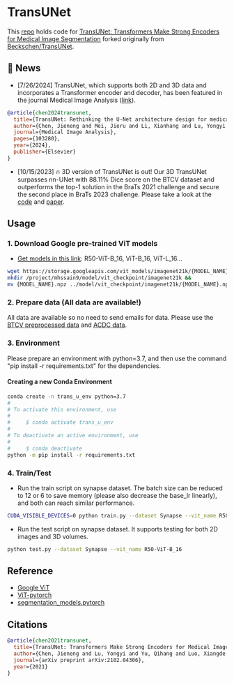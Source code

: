 # TransUNet

This [repo](https://github.com/Mazharul-Hossain/TransUNet) holds code for [TransUNet: Transformers Make Strong Encoders for Medical Image Segmentation](https://arxiv.org/pdf/2102.04306.pdf) forked originally from [Beckschen/TransUNet](https://github.com/Beckschen/TransUNet).

## 📰 News

- [7/26/2024] TransUNet, which supports both 2D and 3D data and incorporates a Transformer encoder and decoder, has been featured in the journal Medical Image Analysis ([link](https://www.sciencedirect.com/science/article/pii/S1361841524002056)).

```bibtex
@article{chen2024transunet,
  title={TransUNet: Rethinking the U-Net architecture design for medical image segmentation through the lens of transformers},
  author={Chen, Jieneng and Mei, Jieru and Li, Xianhang and Lu, Yongyi and Yu, Qihang and Wei, Qingyue and Luo, Xiangde and Xie, Yutong and Adeli, Ehsan and Wang, Yan and others},
  journal={Medical Image Analysis},
  pages={103280},
  year={2024},
  publisher={Elsevier}
}
```

- [10/15/2023] 🔥 3D version of TransUNet is out! Our 3D TransUNet surpasses nn-UNet with 88.11% Dice score on the BTCV dataset and outperforms the top-1 solution in the BraTs 2021 challenge and secure the second place in BraTs 2023 challenge. Please take a look at the [code](https://github.com/Beckschen/3D-TransUNet/tree/main) and [paper](https://arxiv.org/abs/2310.07781).

## Usage

### 1. Download Google pre-trained ViT models

- [Get models in this link](https://console.cloud.google.com/storage/vit_models/): R50-ViT-B_16, ViT-B_16, ViT-L_16...

```bash
wget https://storage.googleapis.com/vit_models/imagenet21k/{MODEL_NAME}.npz &&
mkdir /project/mhssain9/model/vit_checkpoint/imagenet21k &&
mv {MODEL_NAME}.npz ../model/vit_checkpoint/imagenet21k/{MODEL_NAME}.npz
```

### 2. Prepare data (All data are available!)

All data are available so no need to send emails for data. Please use the [BTCV preprocessed data](https://drive.google.com/drive/folders/1ACJEoTp-uqfFJ73qS3eUObQh52nGuzCd?usp=sharing) and [ACDC data](https://drive.google.com/drive/folders/1KQcrci7aKsYZi1hQoZ3T3QUtcy7b--n4?usp=drive_link).

### 3. Environment

Please prepare an environment with python=3.7, and then use the command "pip install -r requirements.txt" for the dependencies.

#### Creating a new Conda Environment

```bash
conda create -n trans_u_env python=3.7
#
# To activate this environment, use
#
#     $ conda activate trans_u_env
#
# To deactivate an active environment, use
#
#     $ conda deactivate
python -m pip install -r requirements.txt
```

### 4. Train/Test

- Run the train script on synapse dataset. The batch size can be reduced to 12 or 6 to save memory (please also decrease the base_lr linearly), and both can reach similar performance.

```bash
CUDA_VISIBLE_DEVICES=0 python train.py --dataset Synapse --vit_name R50-ViT-B_16
```

- Run the test script on synapse dataset. It supports testing for both 2D images and 3D volumes.

```bash
python test.py --dataset Synapse --vit_name R50-ViT-B_16
```

## Reference

- [Google ViT](https://github.com/google-research/vision_transformer)
- [ViT-pytorch](https://github.com/jeonsworld/ViT-pytorch)
- [segmentation_models.pytorch](https://github.com/qubvel/segmentation_models.pytorch)

## Citations

```bibtex
@article{chen2021transunet,
  title={TransUNet: Transformers Make Strong Encoders for Medical Image Segmentation},
  author={Chen, Jieneng and Lu, Yongyi and Yu, Qihang and Luo, Xiangde and Adeli, Ehsan and Wang, Yan and Lu, Le and Yuille, Alan L., and Zhou, Yuyin},
  journal={arXiv preprint arXiv:2102.04306},
  year={2021}
}
```
